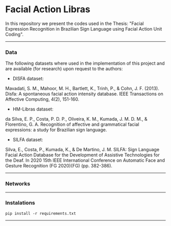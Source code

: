 # Facial Action Libras

In this repository we present the codes used in the Thesis: "Facial Expression Recognition in Brazilian Sign Language using Facial Action Unit Coding".

---

### Data

The following datasets where used in the implementation of this project and are available (for research) upon request to the authors:

- DISFA dataset:

Mavadati, S. M., Mahoor, M. H., Bartlett, K., Trinh, P., & Cohn, J. F. (2013). Disfa: A spontaneous facial action intensity database. IEEE Transactions on Affective Computing, 4(2), 151-160.

- HM-Libras dataset:

da Silva, E. P., Costa, P. D. P., Oliveira, K. M., Kumada, J. M. D. M., & Florentino, G. A. Recognition of affective and grammatical facial expressions: a study for Brazilian sign language.

- SILFA dataset:

Silva, E., Costa, P., Kumada, K., & De Martino, J. M. SILFA: Sign Language Facial Action Database for the Development of Assistive Technologies for the Deaf. In 2020 15th IEEE International Conference on Automatic Face and Gesture Recognition (FG 2020)(FG) (pp. 382-386).

---

### Networks

---

### Instalations
```
pip install -r requirements.txt
```

---
